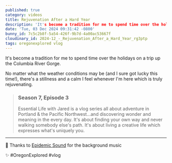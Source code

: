 ```yaml
---
published: true
category: videos
title: Rejuvenation After a Hard Year
description: 'It's become a tradition for me to spend time over the holidays on a trip up the Columbia River Gorge. No matter what the weather conditions may be (and I sure got lucky this time!), there's a stillness and a calm I feel whenever I'm here which is truly rejuvenating.'
date: 'Tue, 03 Dec 2024 09:31:42 -0800'
bunny_id: 7c5c2b8f-5a54-426f-9b7d-4a00ac53667f
cloudinary_id: 2024-12_-_Rejuvenation_After_a_Hard_Year_rg3ptp
tags: oregonexplored vlog
---
```


It's become a tradition for me to spend time over the holidays on a trip up the Columbia River Gorge.

No matter what the weather conditions may be (and I sure got lucky this time!), there's a stillness and a calm I feel whenever I'm here which is truly rejuvenating.


> ### Season 7, Episode 3
>
> Essential Life with Jared is a vlog series all about adventure in Portland & the Pacific Northwest…and discovering wonder and meaning in the every day. It's about finding your own way and never walking somebody else's path. It's about living a creative life which expresses what's uniquely you.  

----
  
🎵 Thanks to [Epidemic Sound](https://epidemicsound.com) for the background music

✨ #OregonExplored #vlog
